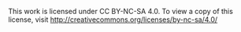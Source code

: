 


This work is licensed under CC BY-NC-SA 4.0. To view a copy of this license, visit http://creativecommons.org/licenses/by-nc-sa/4.0/